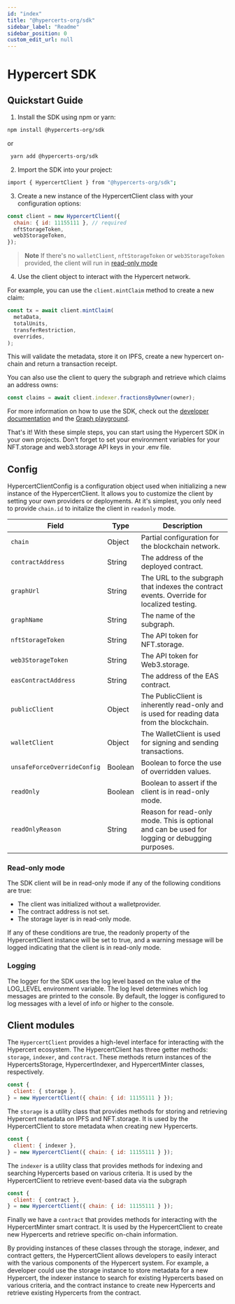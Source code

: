 ```yaml
---
id: "index"
title: "@hypercerts-org/sdk"
sidebar_label: "Readme"
sidebar_position: 0
custom_edit_url: null
---
```


# Hypercert SDK

## Quickstart Guide

1. Install the SDK using npm or yarn:

```bash
npm install @hypercerts-org/sdk
```

or

```bash
 yarn add @hypercerts-org/sdk
```

2. Import the SDK into your project:

```bash
import { HypercertClient } from "@hypercerts-org/sdk";
```

3. Create a new instance of the HypercertClient class with your configuration options:

```js
const client = new HypercertClient({
  chain: { id: 11155111 }, // required
  nftStorageToken,
  web3StorageToken,
});
```

> **Note** If there's no `walletClient`, `nftStorageToken` or `web3StorageToken` provided, the client will run in
> [read-only mode](#read-only-mode)

4. Use the client object to interact with the Hypercert network.

For example, you can use the `client.mintClaim` method to create a new claim:

```js
const tx = await client.mintClaim(
  metaData,
  totalUnits,
  transferRestriction,
  overrides,
);
```

This will validate the metadata, store it on IPFS, create a new hypercert on-chain and return a transaction receipt.

You can also use the client to query the subgraph and retrieve which claims an address owns:

```js
const claims = await client.indexer.fractionsByOwner(owner);
```

For more information on how to use the SDK, check out the
[developer documentation](https://hypercerts.org/docs/developer/) and the
[Graph playground](https://thegraph.com/hosted-service/subgraph/hypercerts-admin/hypercerts-testnet).

That's it! With these simple steps, you can start using the Hypercert SDK in your own projects. Don't forget to set your
environment variables for your NFT.storage and web3.storage API keys in your .env file.

## Config

HypercertClientConfig is a configuration object used when initializing a new instance of the HypercertClient. It allows
you to customize the client by setting your own providers or deployments. At it's simplest, you only need to provide
`chain.id` to initalize the client in `readonly` mode.

| Field                       | Type    | Description                                                                                    |
| --------------------------- | ------- | ---------------------------------------------------------------------------------------------- |
| `chain`                     | Object  | Partial configuration for the blockchain network.                                              |
| `contractAddress`           | String  | The address of the deployed contract.                                                          |
| `graphUrl`                  | String  | The URL to the subgraph that indexes the contract events. Override for localized testing.      |
| `graphName`                 | String  | The name of the subgraph.                                                                      |
| `nftStorageToken`           | String  | The API token for NFT.storage.                                                                 |
| `web3StorageToken`          | String  | The API token for Web3.storage.                                                                |
| `easContractAddress`        | String  | The address of the EAS contract.                                                               |
| `publicClient`              | Object  | The PublicClient is inherently read-only and is used for reading data from the blockchain.     |
| `walletClient`              | Object  | The WalletClient is used for signing and sending transactions.                                 |
| `unsafeForceOverrideConfig` | Boolean | Boolean to force the use of overridden values.                                                 |
| `readOnly`                  | Boolean | Boolean to assert if the client is in read-only mode.                                          |
| `readOnlyReason`            | String  | Reason for read-only mode. This is optional and can be used for logging or debugging purposes. |

### Read-only mode

The SDK client will be in read-only mode if any of the following conditions are true:

- The client was initialized without a walletprovider.
- The contract address is not set.
- The storage layer is in read-only mode.

If any of these conditions are true, the readonly property of the HypercertClient instance will be set to true, and a
warning message will be logged indicating that the client is in read-only mode.

### Logging

The logger for the SDK uses the log level based on the value of the LOG_LEVEL environment variable. The log level
determines which log messages are printed to the console. By default, the logger is configured to log messages with a
level of info or higher to the console.

## Client modules

The `HypercertClient` provides a high-level interface for interacting with the Hypercert ecosystem. The HypercertClient
has three getter methods: `storage`, `indexer`, and `contract`. These methods return instances of the HypercertsStorage,
HypercertIndexer, and HypercertMinter classes, respectively.

```js
const {
  client: { storage },
} = new HypercertClient({ chain: { id: 11155111 } });
```

The `storage` is a utility class that provides methods for storing and retrieving Hypercert metadata on IPFS and
NFT.storage. It is used by the HypercertClient to store metadata when creating new Hypercerts.

```js
const {
  client: { indexer },
} = new HypercertClient({ chain: { id: 11155111 } });
```

The `indexer` is a utility class that provides methods for indexing and searching Hypercerts based on various criteria.
It is used by the HypercertClient to retrieve event-based data via the subgraph

```js
const {
  client: { contract },
} = new HypercertClient({ chain: { id: 11155111 } });
```

Finally we have a `contract` that provides methods for interacting with the HypercertMinter smart contract. It is used
by the HypercertClient to create new Hypercerts and retrieve specific on-chain information.

By providing instances of these classes through the storage, indexer, and contract getters, the HypercertClient allows
developers to easily interact with the various components of the Hypercert system. For example, a developer could use
the storage instance to store metadata for a new Hypercert, the indexer instance to search for existing Hypercerts based
on various criteria, and the contract instance to create new Hypercerts and retrieve existing Hypercerts from the
contract.
